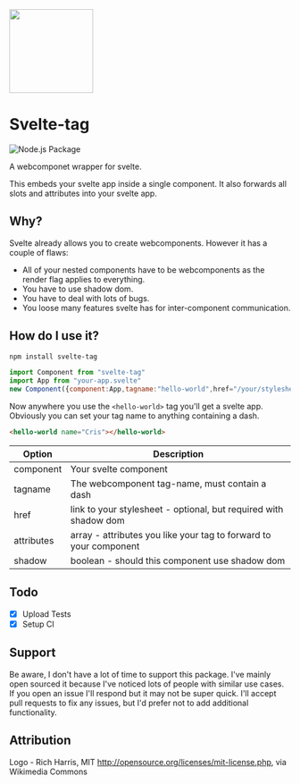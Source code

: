 <img src="svelte-tag.svg" width="150">

# Svelte-tag

![Node.js Package](https://github.com/crisward/svelte-tag/workflows/Node.js%20Package/badge.svg)

A webcomponet wrapper for svelte.

This embeds your svelte app inside a single component.
It also forwards all slots and attributes into your svelte app.

## Why?

Svelte already allows you to create webcomponents. However it has a couple of flaws:

* All of your nested components have to be webcomponents as the render flag applies to everything.
* You have to use shadow dom.
* You have to deal with lots of bugs.
* You loose many features svelte has for inter-component communication.

## How do I use it?

```bash
npm install svelte-tag
```

```javascript
import Component from "svelte-tag"
import App from "your-app.svelte"
new Component({component:App,tagname:"hello-world",href="/your/stylesheet.css",attributes:["name"]})
```
Now anywhere you use the `<hello-world>` tag you'll get a svelte app. Obviously you can set 
your tag name to anything containing a dash.

```html 
<hello-world name="Cris"></hello-world>
```


| Option     | Description                                                        |
| ---------- | ------------------------------------------------------------------ |
| component  | Your svelte component                                              |
| tagname    | The webcomponent tag-name, must contain a dash                     |
| href       | link to your stylesheet - optional, but required with shadow dom   |
| attributes | array -  attributes you like your tag to forward to your component |
| shadow     | boolean - should this component use shadow dom                     |

## Todo

- [x] Upload Tests
- [x] Setup CI 

## Support

Be aware, I don't have a lot of time to support this package. I've mainly open sourced it
because I've noticed lots of people with similar use cases. If you open an issue I'll respond
but it may not be super quick. I'll accept pull requests to fix any issues, but I'd prefer
not to add additional functionality.

## Attribution

Logo - Rich Harris, MIT <http://opensource.org/licenses/mit-license.php>, via Wikimedia Commons
